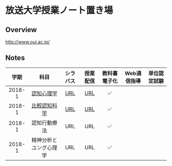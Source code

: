# 放送大学授業ノート置き場

## Overview
http://www.ouj.ac.jp/

## Notes
| 学期 | 科目 | シラバス | 授業配信 | 教科書電子化 | Web通信指導 | 単位認定試験 |
|:---:|:---:|:---:|:---:|:---:|:---:|:---:|
| 2018-1 | [認知心理学](1528904認知心理学/認知心理学.md) | [URL](https://www.ouj.ac.jp/hp/kamoku/H30/kyouyou/C/sinri/1528904.html) | [URL](https://vod.ouj.ac.jp/view/ouj/#/navi/vod?ca=124) | ✅ | | |
| 2018-1 | [比較認知科学](1529188比較認知科学/比較認知科学.md) | [URL](https://www.ouj.ac.jp/hp/kamoku/H30/kyouyou/C/sinri/1529188.html) | [URL](https://vod.ouj.ac.jp/view/ouj/#/navi/vod?ca=128) | ✅ | | |
| 2018-1 | 認知行動療法 | URL | URL | ✅ | | |
| 2018-1 | 精神分析とユング心理学 | URL | URL | ✅ | | | |
